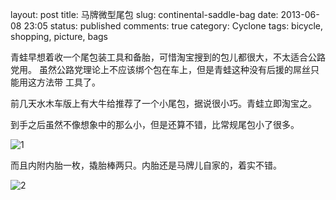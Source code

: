 layout: post
title: 马牌微型尾包
slug: continental-saddle-bag
date: 2013-06-08 23:05
status: published
comments: true
category: Cyclone
tags: bicycle, shopping, picture, bags

青蛙早想着收一个尾包装工具和备胎，可惜淘宝搜到的包儿都很大，不太适合公路党用。
虽然公路党理论上不应该绑个包在车上，但是青蛙这种没有后援的屌丝只能用这方法带
工具了。

前几天水木车版上有大牛给推荐了一个小尾包，据说很小巧。青蛙立即淘宝之。

到手之后虽然不像想象中的那么小，但是还算不错，比常规尾包小了很多。

![1](https://lh3.googleusercontent.com/-yvsCk4rzwDw/UbqLnVlPrBI/AAAAAAAAMSA/bTdw4jZDqNo/s640/AEB58EB8-1CBA-42C1-8DBE-E2A4D710B3BA.JPG)

而且内附内胎一枚，撬胎棒两只。内胎还是马牌儿自家的，着实不错。

![2](https://lh6.googleusercontent.com/-tkuzs5PAYq8/UbqLnUyOvgI/AAAAAAAAMSA/4TH3WC9MphA/s640/2BC20AF2-B6CC-43C6-B291-F3C7BE5C2C55.JPG)
